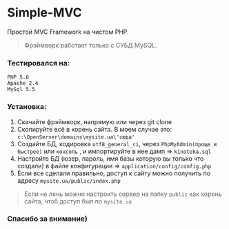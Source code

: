 # Simple-MVC
Простой MVC Framework на чистом PHP.
> Фрэймворк работает только с СУБД MySQL. 
### Тестировался на:
```
PHP 5.6
Apache 2.4
MySql 5.5
```

### Установка:
1. Скачайте фрэймворк, напрямую или через git clone
2. Скопируйте всё в корень сайта. В моем случае это: `c:\OpenServer\domains\mysite.ua\'сюда'`
3. Создайте БД, кодировка `utf8_general_ci`, через `PhpMyAdmin(проще и быстрее)` или `консоль` , и импортируйте в нее дамп => `kinoteka.sql`
4. Настройте БД (юзер, пароль, имя базы которую вы только что создали) в файле конфигурации => `application/config/config.php`
5. Если все сделали правильно, доступ к сайту можно получить по адресу `mysite.ua/public/index.php`
> Если не лень можно настроить сервер на папку `public` как корень сайта, чтоб доступ был по `mysite.ua`
### Спасибо за внимание)
